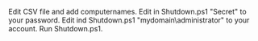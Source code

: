 Edit CSV file and add computernames.
Edit in Shutdown.ps1 "Secret" to your password.
Edit ind Shutdown.ps1 "mydomain\administrator" to your account.
Run Shutdown.ps1.
